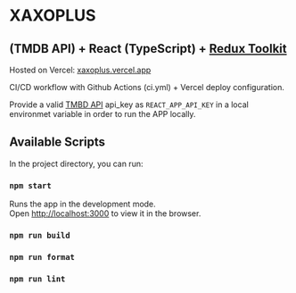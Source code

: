 # XAXOPLUS 
## (TMDB API) + React (TypeScript) + [Redux Toolkit](https://https://xaxoplus.vercel.app/)

Hosted on Vercel:  [xaxoplus.vercel.app](https://https://xaxoplus.vercel.app/)

CI/CD workflow with Github Actions (ci.yml) + Vercel deploy configuration.

Provide a valid [TMBD API](https://developers.themoviedb.org/3/) api_key as `REACT_APP_API_KEY` in a local environmet variable in order to run the APP locally.

## Available Scripts

In the project directory, you can run:

### `npm start`

Runs the app in the development mode.\
Open [http://localhost:3000](http://localhost:3000) to view it in the browser.

### `npm run build`

### `npm run format`

### `npm run lint`
